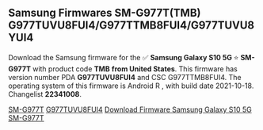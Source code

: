 <h2>Samsung Firmwares SM-G977T(TMB) G977TUVU8FUI4/G977TTMB8FUI4/G977TUVU8YUI4</h2>
Download the Samsung firmware for the ✅ <strong>Samsung Galaxy S10 5G </strong> ⭐ <strong>SM-G977T</strong> with product code <strong>TMB</strong> <strong> from United States</strong>. This firmware has version number PDA <strong>G977TUVU8FUI4</strong> and CSC G977TTMB8FUI4. The operating system of this firmware is Android R , with build date 2021-10-18. Changelist <strong>22341008</strong>.


[SM-G977T](https://samfirm.shop/samsung/model/SM-G977T)
[G977TUVU8FUI4](https://samfirm.shop/samsung/pda/G977TUVU8FUI4)
[Download Firmware Samsung Galaxy S10 5G SM-G977T](https://samfirm.shop/samsung/firmware/465910)
